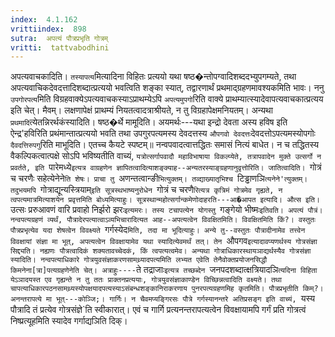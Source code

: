 ```yaml
---
index:  4.1.162
vrittiindex:  898
sutra:  अपत्यं पौत्रप्रभृति गोत्रम्
vritti:  tattvabodhini 
---
```


अपत्यवाचकादिति। `तस्यापत्य`मित्यादिना विहितः प्रत्ययो यथा षष्ठ�न्तोपग्वादिशब्ददभ्युपगम्यते, तथा अपत्यवाचिकदेवदत्तादिशब्दात्प्रत्ययो भवत्विति शङ्का स्यात्, तद्वारणार्थं प्रथमाद्ग्रहणमावश्यकमिति भावः। ननु `उपगोरपत्य`मिति विग्रहवाक्येऽपत्यवाचकस्याऽप्राथम्येऽपि `अपत्यमुपगो`रिति वाक्ये प्राथम्यात्स्यादेवापत्यवाचकात्प्रत्यय इति चेत्। मैवम्। लक्षणापेक्षं प्राथम्यं नियतत्वादत्राश्रीयते, न तु विग्रहापेक्षमनियतम्। अन्यथा `प्रथमादि`त्येतन्निरर्थकंस्यादिति। षष्ठ�र्थे मामूदिति। अयमर्थः---यथा इन्द्रो देवता अस्य हविष इति ऐन्द्र'हविरिति प्रथंमान्तात्प्रत्ययो भवति तथा उपगुरपत्यमस्य देवदत्तस्य `औपगवो देवदत्तः`देवदत्तोऽपत्यमस्योपगोः `दैवदत्तिरुपगु`रिति माभूदिति। एतच्च कैयटे स्पष्टम्॥ नन्वपवादत्वात्तद्धितः समासं नित्यं बाधेत। न च तद्धितस्य वैकल्पिकत्वात्पक्षे सोऽपि भविष्यतीति वाच्यं, `यत्रोत्सर्गापवादौ महाविभाषाया विकल्प्येते, तत्रापवादेन मुक्ते उत्सर्गो न प्रवर्तते, इति `पारेमध्ये`इत्यत्र वाग्रहणेन ज्ञापितत्वादित्याशङ्क्याह--अन्यतरस्याङ्ग्रहणानुवृत्तोरिति। जातित्वादिति। `गोत्रं च चरणैः सहेत्येनेने`ति शेषः। प्राचा तु `अणन्तत्वान्ङी`भित्युक्तम्। तव्द्याख्यातृभिश्च `टिड्ढाणञि`त्यनेने'त्युक्तम्। तदुभयमपि `गोत्राद्यून्यस्त्रियाम्`इति सूत्रस्थभाष्यनुरोधेन `गोत्रं च चरणै`रित्यत्र कृत्रिमं गोत्रमेव गृह्यते, न त्वपत्यमात्रमित्याशयेन प्रवृत्तमिति बोध्यमित्याहुः। सूत्रस्थान्महोत्सर्गान्कमेणोदाहरति---आ�आपत इत्यादि। औत्स इति। `उत्सः प्ररुआवणं वारि प्रवाहो निर्झरो झरः`इत्यमरः। तस्य टचापत्येन योगस्तु `गङ्गेयो भीष्मः`इतिवति। अपत्यं पौत्रं। नन्वपत्यग्रहणं व्यर्थं, पौत्रादेरपत्यात्वाऽव्यभिचारादित्यत आह--अपत्यत्वेन विवक्षितमिति। विवक्षितमिति किं?। वस्तुतः पौत्रप्रभृत्येव यदा शेषत्वेन विवक्ष्यते `गर्गस्येद`मिति, तदा मा भूदित्याहुः। अन्ये तु--वस्तुतः पौत्रादीनामेव तत्त्वेन विवक्षायां संज्ञा मा भूत्, अपत्यत्वेन विवक्षायामेव यथा स्यादित्येवमर्थं तत्। तेन `औपगव`इत्यादावप्यणर्थस्य गोत्रसंज्ञा सिद्द्यति। नह्यणः पौत्रत्वादिकं शक्यतावच्चेदकं, किं त्वपत्यत्वमेव। अन्यथा गोत्राधिकारस्थायञाद्यर्थस्यैव गोत्रसंज्ञा स्यादिति। नन्वपत्याधिकारे गोत्रयुवसंज्ञाकरणसामथ्र्यादपत्यमिति लभ्यत एवेति तेनैवोक्तप्रयोजनसिद्धौ किमनेना[त्रा]पत्यग्रहणेनेति चेत्। अत्राहुः----`ते तद्राजाः`इत्यत्र तच्छब्देन `जनपदशब्दात्क्षत्रियादञि`त्यदिना विहिता येऽञादयस्त एव गृह्यन्ते न तु ततः प्राक्तनप्रत्ययाः, गोत्रयुवसंज्ञाकाण्डेन विच्छिन्नत्वादिति वक्ष्यते। तथा चापत्याधिकारपठनसामथ्र्यस्योपक्षयादपत्यस्याऽसंबन्धशङ्कानिराकरणाय पुनरपत्यग्रहणमिह कृतमिति। पौत्रप्रभृतीति किम्?। अनन्तरापत्ये मा भूत्---कोञ्जि;। गार्गिः। न चैवमप्यङ्गिरसः पौत्रे गर्गस्यानन्तरे अतिप्रसङ्ग इति वाच्यं, `यस्य पौत्रादि तं प्रत्येव गोत्रसंज्ञे`ति स्वीकारात्। एवं च गार्गि प्रत्यनन्तरापत्यत्वेन विवक्षायामपि गर्गं प्रति गोत्रत्वं निष्प्रत्यूहमिति स्यादेव गर्गाद्यञिति दिक्।

